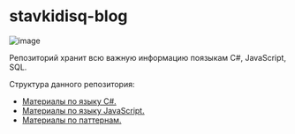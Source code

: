 # stavkidisq-blog

![image](https://user-images.githubusercontent.com/57217014/195415462-7725e368-ab0c-45ad-a927-8e7bf6a1fb67.png)

Репозиторий хранит всю важную информацию поязыкам C#, JavaScript, SQL.

Структура данного репозитория:
- <a href="stavkidisq/my-notes/c-sharp">Материалы по языку C#.
- <a href="stavkidisq/my-notes/java-script">Материалы по языку JavaScript.
- <a href="stavkidisq/my-notes/c-sharp/patterns">Материалы по паттернам.
